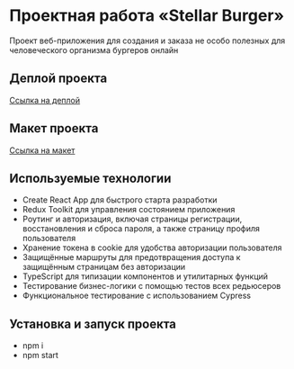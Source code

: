 # Проектная работа «Stellar Burger»

Проект веб-приложения для создания и заказа не особо полезных для человеческого организма бургеров онлайн

## Деплой проекта
[Ссылка на деплой](https://nigilen.github.io/stellar-burger/)

## Макет проекта
[Ссылка на макет](https://www.figma.com/file/vIywAvqfkOIRWGOkfOnReY/React-Fullstack_-Проектные-задачи-(3-месяца)_external_link?type=design&node-id=0-1&mode=design)


## Используемые технологии
- Create React App для быстрого старта разработки
- Redux Toolkit для управления состоянием приложения
- Роутинг и авторизация, включая страницы регистрации, восстановления и сброса пароля, а также страницу профиля пользователя
- Хранение токена в cookie для удобства авторизации пользователя
- Защищённые маршруты для предотвращения доступа к защищённым страницам без авторизации
- TypeScript для типизации компонентов и утилитарных функций
- Тестирование бизнес-логики с помощью тестов всех редьюсеров
- Функциональное тестирование с использованием Cypress

## Установка и запуск проекта
- npm i
- npm start
